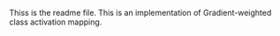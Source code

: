 Thiss  is the readme file. 
This is an implementation of Gradient-weighted class activation mapping.
